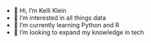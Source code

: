 - 👋 Hi, I’m Kelli Klein
- 👀 I’m interested in all things data
- 🌱 I’m currently learning Python and R
- 💞️ I’m looking to expand my knowledge in tech

<!---
kelli-j-klein/kelli-j-klein is a ✨ special ✨ repository because its `README.md` (this file) appears on your GitHub profile.
You can click the Preview link to take a look at your changes.
--->
